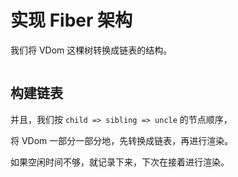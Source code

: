 # 实现 Fiber 架构

我们将 VDom 这棵树转换成链表的结构。

```
```

## 构建链表

并且，我们按 `child => sibling => uncle` 的节点顺序，

将 VDom 一部分一部分地，先转换成链表，再进行渲染。

如果空闲时间不够，就记录下来，下次在接着进行渲染。
